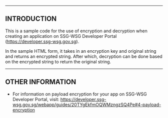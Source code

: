 ------------
INTRODUCTION
------------

This is a sample code for the use of encryption and decryption when creating an application on SSG-WSG Developer Portal (https://developer.ssg-wsg.gov.sg).

In the sample HTML form, it takes in an encryption key and original string and returns an encrypted string. After which, decryption can be done based on the encrypted string to return the original string.

-----------------
OTHER INFORMATION
-----------------

 * For information on payload encryption for your app on SSG-WSG Developer Portal, visit:
   https://developer.ssg-wsg.gov.sg/webapp/guides/20TYgEkfmOQWMzngzSQ4Pe#4-payload-encryption
